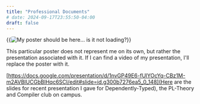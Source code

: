 ```yaml
---
title: "Professional Documents"
# date: 2024-09-17T23:55:50-04:00
draft: false
---
```


{{<image src="../img/ospo_poster.png" alt="My poster should be here... is it not loading?" style="border-radius: 4px">}}

This particular poster does not represent me on its own, but rather the presentation associated with it.
If I can find a video of my presentation, I'll replace the poster with it.

[https://docs.google.com/presentation/d/1nvGP49E6-fUlYOcYq-CBz1M-m2AVBIUCGbBIHqc6SCI/edit#slide=id.g300b7276ea5_0_148](Here are the slides for recent presentation I gave for Dependently-Typed), the PL-Theory and Compiler club on campus.

